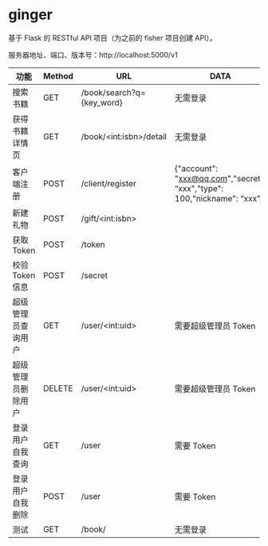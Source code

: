 # ginger
基于 Flask 的 RESTful API 项目（为之前的 fisher 项目创建 API）。



服务器地址、端口、版本号：http://localhost:5000/v1

| 功能               | Method | URL                       | DATA                                                         |
| ------------------ | ------ | ------------------------- | ------------------------------------------------------------ |
| 搜索书籍           | GET    | /book/search?q={key_word} | 无需登录                                                     |
| 获得书籍详情页     | GET    | /book/\<int:isbn\>/detail | 无需登录                                                     |
| 客户端注册         | POST   | /client/register          | {"account": "xxx@qq.com","secret": “xxx","type": 100,"nickname": “xxx" } |
| 新建礼物           | POST   | /gift/\<int:isbn\>        |                                                              |
| 获取 Token         | POST   | /token                    |                                                              |
| 校验 Token 信息    | POST   | /secret                   |                                                              |
| 超级管理员查询用户 | GET    | /user/\<int:uid\>         | 需要超级管理员 Token                                         |
| 超级管理员删除用户 | DELETE | /user/\<int:uid\>         | 需要超级管理员 Token                                         |
| 登录用户自我查询   | GET    | /user                     | 需要 Token                                                   |
| 登录用户自我删除   | POST   | /user                     | 需要 Token                                                   |
| 测试               | GET    | /book/                    | 无需登录                                                     |

